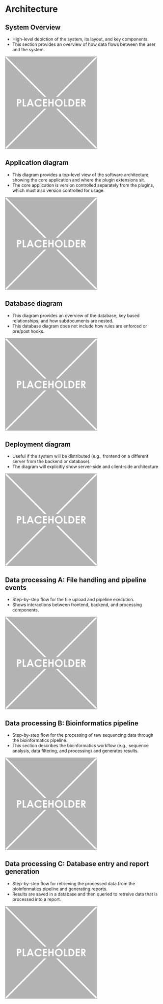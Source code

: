 # Architecture

## System Overview
* High-level depiction of the system, its layout, and key components. 
* This section provides an overview of how data flows between the user and the system.

<img src="img/image_placeholder.png" width="300" />

## Application diagram
* This diagram provides a top-level view of the software architecture, showing the core application and where the plugin extensions sit.
* The core application is version controlled separately from the plugins, which must also version controlled for usage.

<img src="img/image_placeholder.png" width="300" />

## Database diagram
* This diagram provides an overview of the database, key based relationships, and how subdocuments are nested.
* This database diagram does not include how rules are enforced or pre/post hooks.

<img src="img/image_placeholder.png" width="300" />

## Deployment diagram
* Useful if the system will be distributed (e.g., frontend on a different server from the backend or database).
* The diagram will explicitly show server-side and client-side architecture

<img src="img/image_placeholder.png" width="300" />

## Data processing A: File handling and pipeline events 
- Step-by-step flow for the file upload and pipeline execution.
- Shows interactions between frontend, backend, and processing components.

<img src="img/image_placeholder.png" width="300" />

## Data processing B: Bioinformatics pipeline
- Step-by-step flow for the processing of raw sequencing data through the bioinformatics pipeline.
- This section describes the bioinformatics workflow (e.g., sequence analysis, data filtering, and processing) and generates results.

<img src="img/image_placeholder.png" width="300" />

## Data processing C: Database entry and report generation
- Step-by-step flow for retrieving the processed data from the bioinformatics pipeline and generating reports.
- Results are saved in a database and then queried to retreive data that is processed into a report.

<img src="img/image_placeholder.png" width="300" />
